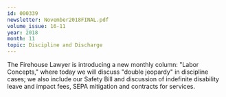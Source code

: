 ```yaml
---
id: 000339
newsletter: November2018FINAL.pdf
volume_issue: 16-11
year: 2018
month: 11
topic: Discipline and Discharge
---
```


The Firehouse Lawyer is introducing a new monthly column: "Labor Concepts," where today we will discuss "double jeopardy" in discipline cases; we also include our Safety Bill and discussion of indefinite disability leave and impact fees, SEPA mitigation and contracts for services.